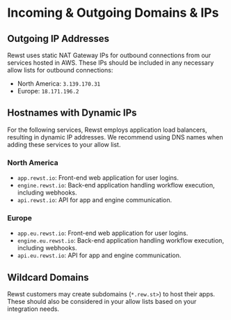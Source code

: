 # Incoming & Outgoing Domains & IPs

## Outgoing IP Addresses

Rewst uses static NAT Gateway IPs for outbound connections from our services hosted in AWS. These IPs should be included in any necessary allow lists for outbound connections:

* North America: `3.139.170.31`
* Europe: `18.171.196.2`

## Hostnames with Dynamic IPs

For the following services, Rewst employs application load balancers, resulting in dynamic IP addresses. We recommend using DNS names when adding these services to your allow list.

### North America

* `app.rewst.io`: Front-end web application for user logins.
* `engine.rewst.io`: Back-end application handling workflow execution, including webhooks.
* `api.rewst.io`: API for app and engine communication.

### Europe

* `app.eu.rewst.io`: Front-end web application for user logins.
* `engine.eu.rewst.io`: Back-end application handling workflow execution, including webhooks.
* `api.eu.rewst.io`: API for app and engine communication.

## Wildcard Domains

Rewst customers may create subdomains (`*.rew.st>`) to host their apps. These should also be considered in your allow lists based on your integration needs.
